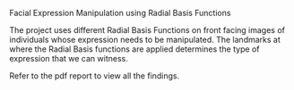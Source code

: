 Facial Expression Manipulation using Radial Basis Functions

The project uses different Radial Basis Functions on front facing images of individuals whose expression needs to be manipulated.
The landmarks at where the Radial Basis functions are applied determines the type of expression that we can witness.

Refer to the pdf report to view all the findings.
